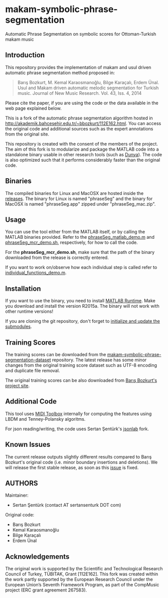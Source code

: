 makam-symbolic-phrase-segmentation
==================================

Automatic Phrase Segmentation on symbolic scores for Ottoman-Turkish makam music

Introduction
-----------------------------------------------------------------
This repository provides the implementation of makam and usul driven automatic phrase
segmentation method proposed in:

> Barış Bozkurt, M. Kemal Karaosmanoğlu, Bilge Karaçalı, Erdem Ünal. Usul and Makam driven automatic melodic segmentation for Turkish music. Journal of New Music Research. Vol. 43, Iss. 4, 2014

Please cite the paper, if you are using the code or the data available in the web page explained below.

This is a fork of the automatic phrase segmentation algorithm hosted in http://akademik.bahcesehir.edu.tr/~bbozkurt/112E162.html. You can access the original code and additional sources such as the expert annotations from the original site.

This repository is created with the consent of the members of the project. The aim of this fork is to modularize and package the MATLAB code into a standalone binary usable in other research tools (such as [Dunya](https://github.com/MTG/dunya)). The code is also optimized such that it performs considerably faster than the original code. 

Binaries 
------------------------------------------------------------------
The compiled binaries for Linux and MacOSX are hosted inside the [releases](https://github.com/MTG/makam-symbolic-phrase-segmentation/releases). The binary for Linux is named "phraseSeg" and the binary for MacOSX is named "phraseSeg.app" zipped under "phraseSeg_mac.zip".

Usage 
------------------------------------------------------------------
You can use the tool either from the MATLAB itself, or by calling the MATLAB binaries provided. Refer to the [phraseSeg_matlab_demo.m](https://github.com/MTG/makam-symbolic-phrase-segmentation/blob/master/phraseSeg_matlab_demo.m) and [phraseSeg_mcr_demo.sh](https://github.com/MTG/makam-symbolic-phrase-segmentation/blob/master/phraseSeg_mcr_demo.sh), respectively, for how to call the code. 

For the **phraseSeg_mcr_demo.sh**, make sure that the path of the binary downloaded from the release is correctly entered.

If you want to work on/observe how each individual step is called refer to [individual_functions_demo.m](https://github.com/MTG/makam-symbolic-phrase-segmentation/blob/master/individual_functions_demo.m).

Installation
------------------------------------------------------------------
If you want to use the binary, you need to install [MATLAB Runtime](http://www.mathworks.com/products/compiler/mcr/?refresh=true). Make you download and install the version R2015a. The binary will not work with other runtime versions!

If you are cloning the git repository, don't forget to [initialize and update the submodules](https://git-scm.com/book/en/v2/Git-Tools-Submodules). 

Training Scores
------------------------------------------------------------------
The training scores can be downloaded from the [makam-symbolic-phrase-segmentation-dataset](https://github.com/MTG/makam-symbolic-phrase-segmentation-dataset/releases/tag/v1.0) repository. The latest release has some minor changes from the original training score dataset such as UTF-8 encoding and duplicate file removal.

The original training scores can be also downloaded from [Barış Bozkurt's project site](http://akademik.bahcesehir.edu.tr/~bbozkurt/112E162.html).

Additional Code
------------------------------------------------------------------
This tool uses [MIDI Toolbox](https://www.jyu.fi/hum/laitokset/musiikki/en/research/coe/materials/miditoolbox) internally for computing the features using LBDM and Tenney-Polansky algoritms. 

For json reading/writing, the code uses Sertan Şentürk's [jsonlab](https://github.com/sertansenturk/jsonlab) fork. 

Known Issues
------------------------------------------------------------------
The current release outputs slightly different results compared to Barış Bozkurt's original code (i.e. minor boundary insertions and deletions). We will release the first stable release, as soon as this [issue](https://github.com/MTG/makam-symbolic-phrase-segmentation/issues/8) is fixed.

AUTHORS
------------------------------------------------------------------
Maintainer:
- Sertan Şentürk (contact AT sertansenturk DOT com)

Original code:
- Barış Bozkurt
- Kemal Karaosmanoğlu
- Bilge Karaçalı
- Erdem Ünal

Acknowledgements
------------------------------------------------------------------
The original work is supported by the Scientific and Technological Research Council of Turkey, TÜBITAK, Grant [112E162]. This fork was created within the work partly supported by the European Research Council under the European Union’s Seventh Framework Program, as part of the CompMusic project (ERC grant agreement 267583).
